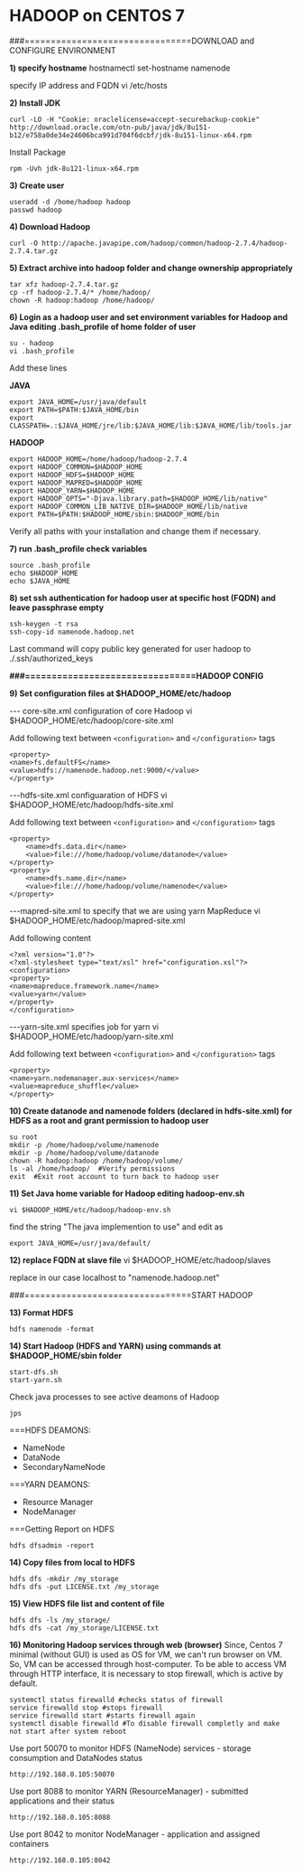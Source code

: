 # HADOOP on CENTOS 7

###================================DOWNLOAD and CONFIGURE ENVIRONMENT

**1) specify hostname** 
hostnamectl set-hostname namenode

specify IP address and FQDN
vi /etc/hosts

**2) Install JDK**
```
curl -LO -H "Cookie: oraclelicense=accept-securebackup-cookie" http://download.oracle.com/otn-pub/java/jdk/8u151-b12/e758a0de34e24606bca991d704f6dcbf/jdk-8u151-linux-x64.rpm
```

Install Package
```
rpm -Uvh jdk-8u121-linux-x64.rpm
```

**3) Create user**
```
useradd -d /home/hadoop hadoop
passwd hadoop
```

**4) Download Hadoop**
```
curl -O http://apache.javapipe.com/hadoop/common/hadoop-2.7.4/hadoop-2.7.4.tar.gz
```

**5) Extract archive into hadoop folder and change ownership appropriately** 
```
tar xfz hadoop-2.7.4.tar.gz
cp -rf hadoop-2.7.4/* /home/hadoop/
chown -R hadoop:hadoop /home/hadoop/
```

**6) Login  as a hadoop user and set environment variables for Hadoop and Java editing .bash_profile of home folder of user**
```
su - hadoop
vi .bash_profile
``` 
 
Add these lines

**JAVA**
```
export JAVA_HOME=/usr/java/default
export PATH=$PATH:$JAVA_HOME/bin
export CLASSPATH=.:$JAVA_HOME/jre/lib:$JAVA_HOME/lib:$JAVA_HOME/lib/tools.jar
```

**HADOOP**
```
export HADOOP_HOME=/home/hadoop/hadoop-2.7.4
export HADOOP_COMMON=$HADOOP_HOME
export HADOOP_HDFS=$HADOOP_HOME
export HADOOP_MAPRED=$HADOOP_HOME
export HADOOP_YARN=$HADOOP_HOME
export HADOOP_OPTS="-Djava.library.path=$HADOOP_HOME/lib/native"
export HADOOP_COMMON_LIB_NATIVE_DIR=$HADOOP_HOME/lib/native
export PATH=$PATH:$HADOOP_HOME/sbin:$HADOOP_HOME/bin
```
Verify all paths with your installation and change them if necessary.

**7) run .bash_profile check variables**
```
source .bash_profile
echo $HADOOP_HOME
echo $JAVA_HOME
```

**8) set ssh authentication for hadoop user at specific host (FQDN) and leave passphrase empty**
```
ssh-keygen -t rsa
ssh-copy-id namenode.hadoop.net
```
Last command will copy public key generated for user hadoop to ./.ssh/authorized_keys

**###================================HADOOP CONFIG**

**9) Set configuration files at $HADOOP_HOME/etc/hadoop** 

--- core-site.xml configuration of core Hadoop
vi $HADOOP_HOME/etc/hadoop/core-site.xml

Add following text between ```<configuration>``` and ```</configuration>``` tags
```
<property>
<name>fs.defaultFS</name>
<value>hdfs://namenode.hadoop.net:9000/</value>
</property>
```

---hdfs-site.xml configuaration of HDFS
vi $HADOOP_HOME/etc/hadoop/hdfs-site.xml

Add following text between ```<configuration>``` and ```</configuration>``` tags
```
<property>
    <name>dfs.data.dir</name>
    <value>file:///home/hadoop/volume/datanode</value>
</property>
<property>
    <name>dfs.name.dir</name>
    <value>file:///home/hadoop/volume/namenode</value>
</property>
```

---mapred-site.xml to specify that we are using yarn MapReduce
vi $HADOOP_HOME/etc/hadoop/mapred-site.xml

Add following content
```
<?xml version="1.0"?>
<?xml-stylesheet type="text/xsl" href="configuration.xsl"?>
<configuration>
<property>
<name>mapreduce.framework.name</name>
<value>yarn</value>
</property>
</configuration>
```

---yarn-site.xml specifies job for yarn
vi $HADOOP_HOME/etc/hadoop/yarn-site.xml

Add following text between ```<configuration>``` and ```</configuration>``` tags
```
<property>
<name>yarn.nodemanager.aux-services</name>
<value>mapreduce_shuffle</value>
</property>
```

**10) Create datanode and namenode folders (declared in hdfs-site.xml) for HDFS as a root and grant permission to hadoop user**
```
su root
mkdir -p /home/hadoop/volume/namenode
mkdir -p /home/hadoop/volume/datanode
chown -R hadoop:hadoop /home/hadoop/volume/
ls -al /home/hadoop/  #Verify permissions
exit  #Exit root account to turn back to hadoop user
```

**11) Set Java home variable for Hadoop editing hadoop-env.sh**
```
vi $HADOOP_HOME/etc/hadoop/hadoop-env.sh
```

find the string "The java implemention to use" and edit as
```
export JAVA_HOME=/usr/java/default/
```

**12) replace FQDN at slave file**
vi $HADOOP_HOME/etc/hadoop/slaves 

replace in our case localhost to "namenode.hadoop.net" 

###================================START HADOOP

**13) Format HDFS**
```
hdfs namenode -format
```

**14) Start Hadoop (HDFS and YARN) using commands at $HADOOP_HOME/sbin folder**
```
start-dfs.sh
start-yarn.sh
```
Check java processes to see active deamons of Hadoop
```
jps
```

===HDFS DEAMONS:
- NameNode
- DataNode
- SecondaryNameNode

===YARN DEAMONS:
- Resource Manager
- NodeManager

===Getting Report on HDFS
```
hdfs dfsadmin -report
```

**14) Copy files from local to HDFS**
```
hdfs dfs -mkdir /my_storage
hdfs dfs -put LICENSE.txt /my_storage
```

**15) View HDFS file list and content of file**
```
hdfs dfs -ls /my_storage/
hdfs dfs -cat /my_storage/LICENSE.txt
```
**16) Monitoring Hadoop services through web (browser)**
Since, Centos 7 minimal (without GUI) is used as OS for VM, we can't run browser on VM. So, VM can be accessed through host-computer. To be able to access VM through HTTP interface, it is necessary to stop firewall, which is active by default.
```
systemctl status firewalld #checks status of firewall
service firewalld stop #stops firewall
service firewalld start #starts firewall again
systemctl disable firewalld #To disable firewall completly and make not start after system reboot
```

Use port 50070 to monitor HDFS (NameNode) services - storage consumption and DataNodes status
```
http://192.168.0.105:50070  
```

Use port 8088 to monitor YARN (ResourceManager) - submitted applications and their status
```
http://192.168.0.105:8088 
```

Use port 8042 to monitor NodeManager - application and assigned containers
```
http://192.168.0.105:8042  
```
